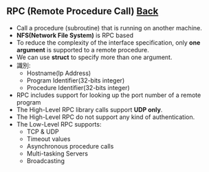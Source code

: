 ## RPC (Remote Procedure Call) [Back](../Application.md)

- Call a procedure (subroutine) that is running on another machine.
- **NFS(Network File System)** is RPC based
- To reduce the complexity of the interface specification, only **one argument** is supported to a remote procedure.
- We can use **struct** to specify more than one argument.
- 識別:
	- Hostname(Ip Address)
	- Program Identifier(32-bits integer)
	- Procedure Identifier(32-bits integer)
- RPC includes support for looking up the port number of a remote program
- The High-Level RPC library calls support **UDP only**.
- The High-Level RPC do not support any kind of authentication.
- The Low-Level RPC supports:
	- TCP & UDP
	- Timeout values
	- Asynchronous procedure calls
	- Multi-tasking Servers
	- Broadcasting

